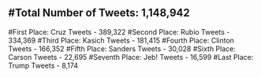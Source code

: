#Total Number of Tweets: 1,148,942 
---
#First Place: Cruz Tweets - 389,322
#Second Place: Rubio Tweets - 334,369
#Third Place: Kasich Tweets - 181,415
#Fourth Place: Clinton Tweets - 166,352
#Fifth Place: Sanders Tweets - 30,028
#Sixth Place: Carson Tweets - 22,695
#Seventh Place: Jeb! Tweets - 16,599
#Last Place: Trump Tweets - 8,174
